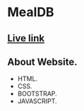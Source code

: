# MealDB

## [Live link](https://65b4b59c391a756bd894e844--startling-nougat-e829bf.netlify.app/)


## About Website.

* HTML.
* CSS.
* BOOTSTRAP.
* JAVASCRIPT.
